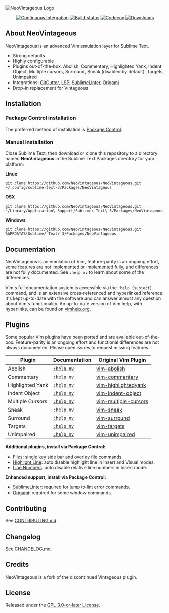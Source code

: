 ![NeoVintageous Logo](res/neovintageous.png)

<p align="center">
    <a href="https://github.com/NeoVintageous/NeoVintageous/actions/workflows/ci.yml"><img alt="Continuous Integration" src="https://github.com/NeoVintageous/NeoVintageous/actions/workflows/ci.yml/badge.svg?branch=master"></a>
    <a href="https://ci.appveyor.com/project/gerardroche/neovintageous"><img alt="Build status" src="https://ci.appveyor.com/api/projects/status/g4pkv4ws1k2r1xna?svg=true"></a>
    <a href="https://codecov.io/gh/NeoVintageous/NeoVintageous"><img alt="Codecov" src="https://codecov.io/gh/NeoVintageous/NeoVintageous/branch/master/graph/badge.svg?token=PAaE5LdlOR"></a>
    <a href="https://packagecontrol.io/packages/NeoVintageous"><img alt="Downloads" src="https://img.shields.io/packagecontrol/dt/NeoVintageous.svg?style=flat-square"></a>
</p>

## About NeoVintageous

NeoVintageous is an advanced Vim emulation layer for Sublime Text.

* Strong defaults
* Highly configurable
* Plugins out-of-the-box: Abolish, Commentary, Highlighted Yank, Indent Object, Multiple cursors, Surround, Sneak (disabled by default), Targets, Unimpaired
* Integrations: [GitGutter](https://github.com/jisaacks/GitGutter), [LSP](https://github.com/sublimelsp/LSP), [SublimeLinter](https://github.com/SublimeLinter/SublimeLinter3), [Origami](https://github.com/SublimeText/Origami)
* Drop-in replacement for Vintageous

## Installation

### Package Control installation

The preferred method of installation is [Package Control](https://packagecontrol.io/packages/NeoVintageous).

### Manual installation

Close Sublime Text, then download or clone this repository to a directory named **NeoVintageous** in the Sublime Text Packages directory for your platform:

**Linux**

`git clone https://github.com/NeoVintageous/NeoVintageous.git ~/.config/sublime-text-3/Packages/NeoVintageous`

**OSX**

`git clone https://github.com/NeoVintageous/NeoVintageous.git ~/Library/Application\ Support/Sublime\ Text\ 3/Packages/NeoVintageous`

**Windows**

`git clone https://github.com/NeoVintageous/NeoVintageous.git %APPDATA%\Sublime/ Text/ 3/Packages/NeoVintageous`

## Documentation

NeoVintageous is an emulation of Vim, feature-parity is an ongoing effort, some features are not implemented or implemented fully, and differences are not fully documented. See `:help nv` to learn about some of the differences.

Vim's full documentation system is accessible via the `:help {subject}` command, and is an extensive cross-referenced and hyperlinked reference. It's kept up-to-date with the software and can answer almost any question about Vim's functionality. An up-to-date version of Vim help, with hyperlinks, can be found on [vimhelp.org](https://vimhelp.org).

## Plugins

Some popular Vim plugins have been ported and are available out-of-the-box. Feature-parity is an ongoing effort and functional differences are not always documented. Please open issues to request missing features.

Plugin | Documentation | Original Vim Plugin
------ | ------------- | -------------------
Abolish | [`:help nv`](https://github.com/NeoVintageous/NeoVintageous/blob/master/res/doc/neovintageous.txt) | [vim-abolish](https://github.com/tpope/vim-abolish)
Commentary | [`:help nv`](https://github.com/NeoVintageous/NeoVintageous/blob/master/res/doc/neovintageous.txt) | [vim-commentary](https://github.com/tpope/vim-commentary)
Highlighted Yank | [`:help nv`](https://github.com/NeoVintageous/NeoVintageous/blob/master/res/doc/neovintageous.txt) | [vim-highlightedyank](https://github.com/machakann/vim-highlightedyank)
Indent Object | [`:help nv`](https://github.com/NeoVintageous/NeoVintageous/blob/master/res/doc/neovintageous.txt) | [vim-indent-object](https://github.com/michaeljsmith/vim-indent-object)
Multiple Cursors | [`:help nv`](https://github.com/NeoVintageous/NeoVintageous/blob/master/res/doc/neovintageous.txt) | [vim-multiple-cursors](https://github.com/terryma/vim-multiple-cursors)
Sneak | [`:help nv`](https://github.com/NeoVintageous/NeoVintageous/blob/master/res/doc/neovintageous.txt) | [vim-sneak](https://github.com/justinmk/vim-sneak)
Surround | [`:help nv`](https://github.com/NeoVintageous/NeoVintageous/blob/master/res/doc/neovintageous.txt) | [vim-surround](https://github.com/tpope/vim-surround)
Targets | [`:help nv`](https://github.com/NeoVintageous/NeoVintageous/blob/master/res/doc/neovintageous.txt) | [vim-targets](https://github.com/wellle/targets.vim)
Unimpaired | [`:help nv`](https://github.com/NeoVintageous/NeoVintageous/blob/master/res/doc/neovintageous.txt) | [vim-unimpaired](https://github.com/tpope/vim-unimpaired)

**Additional plugins, install via Package Control:**

- [Files](https://packagecontrol.io/packages/NeoVintageousFiles): single key side bar and overlay file commands.
- [Highlight Line](https://packagecontrol.io/packages/NeoVintageousHighlightLine): auto disable highlight line in Insert and Visual modes.
- [Line Numbers](https://packagecontrol.io/packages/NeoVintageousLineNumbers): auto disable relative line numbers in Insert mode.

**Enhanced support, install via Package Control:**

- [SublimeLinter](https://github.com/SublimeLinter/SublimeLinter3): required for jump to lint error commands.
- [Origami](https://github.com/SublimeText/Origami): required for some window commands.

## Contributing

See [CONTRIBUTING.md](.github/CONTRIBUTING.md).

## Changelog

See [CHANGELOG.md](CHANGELOG.md).

## Credits

NeoVintageous is a fork of the discontinued Vintageous plugin.

## License

Released under the [GPL-3.0-or-later License](LICENSE).
